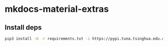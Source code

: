 # mkdocs-material-extras

## Install deps

```bash
pip3 install -U -r requirements.txt -i https://pypi.tuna.tsinghua.edu.cn/simple/
```
